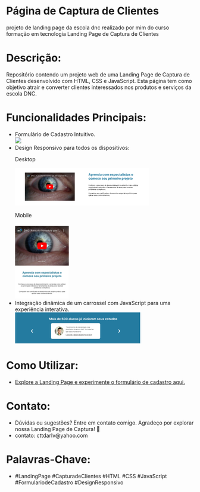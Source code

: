 # Página de Captura de Clientes
projeto de landing page da escola dnc realizado por mim do curso formação em tecnologia 
Landing Page de Captura de Clientes

<h1>Descrição:</h1>
Repositório contendo um projeto web de uma Landing Page de Captura de Clientes desenvolvido com HTML, CSS e JavaScript. Esta página tem como objetivo atrair e converter clientes interessados nos produtos e serviços da escola DNC.

<style>

  
</style>


<h1>Funcionalidades Principais:</h1>

<ul>
<li>Formulário de Cadastro Intuitivo.</li>

<div>
<img src="src/assets/Formulário.jpg" width="25%">
</div>

<li>Design Responsivo para todos os dispositivos:

<p>Desktop</p>

<img src="src/assets/Resp comp.png" width="75%">

<p>Mobile</p>
<img src="src/assets/Resp cel.jpg" width="30%">

</li>
<li>Integração dinâmica de um carrossel com JavaScript para uma experiência interativa.
</li>

<img src="src/assets/Carrossel.png" width="70%">


</ul>

<h1>Como Utilizar:</h1>

<ul>

<li><a href="https://landig-page-dnc.netlify.app/"> Explore a Landing Page e experimente o formulário de cadastro aqui.</a> </li> 

</ul>

<h1>Contato:</h1>

<ul>
<li> Dúvidas ou sugestões? Entre em contato comigo. Agradeço por explorar nossa Landing Page de Captura! 🚀</li>
<li> contato: cttdarlv@yahoo.com</li>
</ul>

<h1>Palavras-Chave:</h1>

<ul>
<li> #LandingPage #CapturadeClientes #HTML #CSS #JavaScript #FormulariodeCadastro #DesignResponsivo</li>
</ul>
